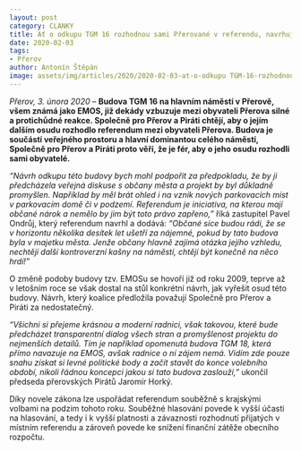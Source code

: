 ```yaml
---
layout: post
category: CLANKY
title: Ať o odkupu TGM 16 rozhodnou sami Přerované v referendu, navrhují Společně pro Přerov a Piráti
date: 2020-02-03
tags: 
- Přerov
author: Antonín Štěpán
image: assets/img/articles/2020/2020-02-03-at-o-odkupu TGM-16-rozhodnout-prerovane.jpg  #751x422 pixelu
---
```

*Přerov, 3. února 2020* – **Budova TGM 16 na hlavním náměstí v Přerově, všem známá jako EMOS, již dekády vzbuzuje mezi obyvateli Přerova silné a protichůdné reakce. Společně pro Přerov a Piráti chtějí, aby o jejím dalším osudu rozhodlo referendum mezi obyvateli Přerova. Budova je součástí veřejného prostoru a hlavní dominantou celého náměstí, Společně pro Přerov a Piráti proto věří, že je fér, aby o jeho osudu rozhodli sami obyvatelé.**

*“Návrh odkupu této budovy bych mohl podpořit za předpokladu, že by ji předcházela veřejná diskuse s občany města a projekt by byl důkladně promyšlen. Například by měl brát ohled i na vznik nových parkovacích míst v parkovacím domě či v podzemí. Referendum je iniciativa, na kterou mají občané nárok a nemělo by jim být toto právo zapřeno,”* říká zastupitel Pavel Ondrůj, který referendum navrhl a dodává: *“Občané sice budou rádi, že se v horizontu několika desítek let ušetří za nájemné, pokud by tato budova byla v majetku města. Jenže občany hlavně zajímá otázka jejího vzhledu, nechtějí další kontroverzní kašny na náměstí, chtějí být konečně na něco hrdí!”*

O změně podoby budovy tzv. EMOSu se hovoří již od roku 2009, teprve až v letošním roce se však dostal na stůl konkrétní návrh, jak vyřešit osud této budovy. Návrh, který koalice předložila považují Společně pro Přerov a Piráti za nedostatečný.

*“Všichni si přejeme krásnou a moderní radnici, však takovou, které bude předcházet transparentní dialog všech stran a promyšlenost projektu do nejmenších detailů. Tím je například opomenutá budova TGM 18, která přímo navazuje na EMOS, avšak radnice o ní zájem nemá. Vidím zde pouze snahu získat si levné politické body a začít stavět do konce volebního období, nikoli řádnou koncepci jakou si tato budova zaslouží,”* ukončil předseda přerovských Pirátů Jaromír Horký.

Díky novele zákona lze uspořádat referendum souběžně s krajskými volbami na podzim tohoto roku. Souběžné hlasování povede k vyšší účasti na hlasování, a tedy i k vyšší platnosti a závaznosti rozhodnutí přijatých v místním referendu a  zároveň povede ke snížení finanční zátěže obecního rozpočtu.
